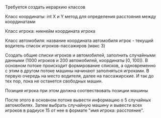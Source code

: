 Требуется создать иерархию классов 

Класс координаты:
int X и Y
метод для определения расстояния между координатами

Класс игрока:
никнейм
координата игрока

Класс автомобиля:
название
координата автомобиля
игрок - текущий водитель
список игроков-пассажиров (макс 3)

Создать общие списки игроков и автомобилей, заполнить случайными данными (1000 игроков и 200 автомобилей, координаты [0, 100]).
В основном потоке происходит формирование списков, а одновременно с этим в другом потоке машины начинают заполняться игроками.
В первую очередь на место водителя, далее на пассажирские. И так до тех пор, пока не останется свободных машин.

Позиция игрока при этом должна соотвествовать позиции машины

После этого в основном потоке вывести информацию о 5 случайных автомобилях.
Затем выбрать случайную машину и вывести всех игроков в радиусе 15 от нее в формате "имя игрока: расстояние".
